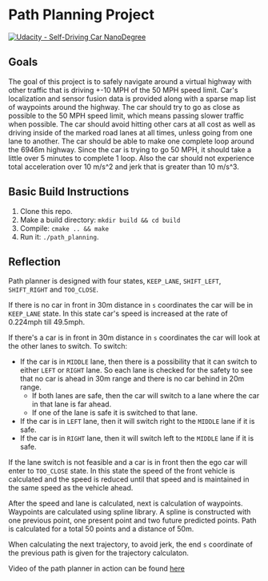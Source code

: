 # **Path Planning Project**
[![Udacity - Self-Driving Car NanoDegree](https://s3.amazonaws.com/udacity-sdc/github/shield-carnd.svg)](http://www.udacity.com/drive)

Goals
---
The goal of this project is to safely navigate around a virtual highway with other traffic that is driving +-10 MPH of the 50 MPH speed limit. Car's localization and sensor fusion data is provided along with a sparse map list of waypoints around the highway. The car should try to go as close as possible to the 50 MPH speed limit, which means passing slower traffic when possible. The car should avoid hitting other cars at all cost as well as driving inside of the marked road lanes at all times, unless going from one lane to another. The car should be able to make one complete loop around the 6946m highway. Since the car is trying to go 50 MPH, it should take a little over 5 minutes to complete 1 loop. Also the car should not experience total acceleration over 10 m/s^2 and jerk that is greater than 10 m/s^3.

Basic Build Instructions
---
1. Clone this repo.
2. Make a build directory: `mkdir build && cd build`
3. Compile: `cmake .. && make`
4. Run it: `./path_planning`.

Reflection
---
Path planner is designed with four states, `KEEP_LANE`, `SHIFT_LEFT`, `SHIFT_RIGHT` and `TOO_CLOSE`.

If there is no car in front in 30m distance in `s` coordinates the car will be in `KEEP_LANE` state. In this state car's speed is increased at the rate of 0.224mph till 49.5mph.

If there's a car is in front in 30m distance in `s` coordinates the car will look at the other lanes to switch.
To switch:
- If the car is in `MIDDLE` lane, then there is a possibility that it can switch to either `LEFT` or `RIGHT` lane. So each lane is checked for the safety to see that no car is ahead in 30m range and there is no car behind in 20m range.
    - If both lanes are safe, then the car will switch to a lane where the car in that lane is far ahead.
    - If one of the lane is safe it is switched to that lane.
- If the car is in `LEFT` lane, then it will switch right to the `MIDDLE` lane if it is safe.
- If the car is in `RIGHT` lane, then it will switch left to the `MIDDLE` lane if it is safe.

If the lane switch is not feasible and a car is in front then the ego car will enter to `TOO_CLOSE` state. In this state the speed of the front vehicle is calculated and the speed is reduced until that speed and is maintained in the same speed as the vehicle ahead.

After the speed and lane is calculated, next is calculation of waypoints. Waypoints are calculated using spline library. A spline is constructed with one previous point, one present point and two future predicted points. Path is calculated for a total 50 points and a distance of 50m. 

When calculating the next trajectory, to avoid jerk, the end `s` coordinate of the previous path is given for the trajectory calculaton.

Video of the path planner in action can be found [here](https://drive.google.com/file/d/1pc27BymcaEVGrGogHLlMAZNK8bwAj801/view?usp=sharing)